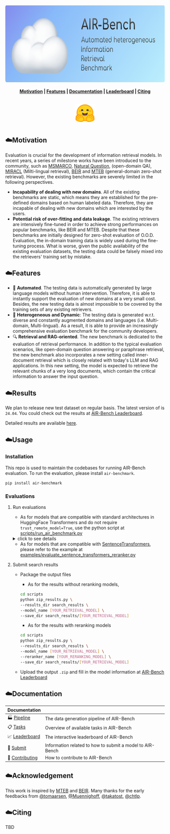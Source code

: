 <h1 align="center">
<img style="vertical-align:middle" width="741" height="242" src="https://github.com/AIR-Bench/AIR-Bench/blob/main/docs/images/banner.png" />
</h1>

<h4 align="center">
    <p>
        <a href="#%EF%B8%8Fmotivation">Motivation</a> |
        <a href="#%EF%B8%8Ffeatures">Features</a> |
        <a href="#%EF%B8%8Fdocumentation">Documentation</a> |
        <a href="https://huggingface.co/spaces/AIR-Bench/leaderboard">Leaderboard</a> |
        <a href="#%EF%B8%8Fciting">Citing</a>
    <p>
</h4>

<h3 align="center">
    <a href="https://huggingface.co/spaces/AIR-Bench/leaderboard"><img style="float: middle; padding: 10px 10px 10px 10px;" width="60" height="55" src="https://github.com/AIR-Bench/AIR-Bench/blob/main/docs/images/hf_logo.png" /></a>
</h3>

## ☁️Motivation

Evaluation is crucial for the development of information retrieval models. In recent years, a series of milestone works have been introduced to the community, such as [MSMARCO](https://microsoft.github.io/msmarco/), [Natural Question](https://ai.google.com/research/NaturalQuestions), (open-domain QA), [MIRACL](https://github.com/project-miracl/miracl) (Milti-lingual retrieval), [BEIR](https://github.com/beir-cellar/beir/) and [MTEB](https://github.com/embeddings-benchmark/mteb) (general-domain zero-shot retrieval). However, the existing benchmarks are severely limited in the following perspectives.

- **Incapability of dealing with new domains**. All of the existing benchmarks are static, which means they are established for the pre-defined domains based on human labeled data. Therefore, they are incapable of dealing with new domains which are interested by the users. 
- **Potential risk of over-fitting and data leakage**. The existing retrievers are intensively fine-tuned in order to achieve strong performances on popular benchmarks, like BEIR and MTEB. Despite that these benchmarks are initially designed for zero-shot evaluation of O.O.D. Evaluation, the in-domain training data is widely used during the fine-tuning process. What is worse, given the public availability of the existing evaluation datasets, the testing data could be falsely mixed into the retrievers' training set by mistake. 

## ☁️Features

- 🤖 **Automated**. The testing data is automatically generated by large language models without human intervention. Therefore, it is able to instantly support the evaluation of new domains at a very small cost. Besides, the new testing data is almost impossible to be covered by the training sets of any existing retrievers.
- 🔄 **Heterogeneous** **and Dynamic**: The testing data is generated w.r.t. diverse and constantly augmented domains and languages (i.e. Multi-domain, Multi-lingual). As a result, it is able to provide an increasingly comprehensive evaluation benchmark for the community developers.  
- 🔍 **Retrieval and RAG-oriented**. The new benchmark is dedicated to the evaluation of retrieval performance. In addition to the typical evaluation scenarios, like open-domain question answering or paraphrase retrieval, the new benchmark also incorporates a new setting called inner-document retrieval which is closely related with today's LLM and RAG applications. In this new setting, the model is expected to retrieve the relevant chunks of a very long documents, which contain the critical information to answer the input question. 

## ☁️Results

We plan to release new test dataset on regular basis. The latest version of is `24.04`. You could check out the results at
[AIR-Bench Leaderboard](https://huggingface.co/spaces/AIR-Bench/leaderboard).

Detailed results are available [here](https://github.com/AIR-Bench/AIR-Bench/blob/main/docs/available_evaluation_results.md).

## ☁️Usage
### Installation
This repo is used to maintain the codebases for running AIR-Bench evaluation. To run the evaluation, please install `air-benchmark`.

```bash
pip install air-benchmark
```

### Evaluations
1. Run evaluations
    - As for models that are compatible with standard architectures in HuggingFace Transformers and do not require `trust_remote_model=True`, use the python script at [scripts/run_air_benchmark.py](https://github.com/AIR-Bench/AIR-Bench/blob/main/scripts/run_air_benchmark.py)

   <details><summary>click to see details</summary>
   
    ```bash
    # Run a selected evaluation. Running all tasks will take about hours on a GPU machines.
    python run_air_benchmark.py \
    --output_dir ./search_results \
    --encoder BAAI/bge-small-en-v1.5 \
    --reranker BAAI/bge-reranker-base \
    --task_types long-doc \  # remove this line to run on all tasks
    --domains book \  # remove this line to run on all domains
    --languages en \  # remove this line to run on all languages
    --search_top_k 1000 \
    --rerank_top_k 100 \
    --max_query_length 512 \
    --max_passage_length 512 \
    --batch_size 512 \
    --pooling_method cls \
    --normalize_embeddings True \
    --use_fp16 True \  # set to False for running on CPUs
    --add_instruction False \
    --overwrite False
    ```
   
   </details>

    - As for models that are compatible with [SentenceTransformers](https://sbert.net/), please refer to the example at [examples/evaluate_sentence_transformers_reranker.py](https://github.com/AIR-Bench/AIR-Bench/blob/main/examples/evaluate_sentence_transformers_embeddings.py)

2. Submit search results
    - Package the output files
      - As for the results without reranking models,

      ```bash
      cd scripts
      python zip_results.py \
      --results_dir search_results \
      --model_name [YOUR_RETRIEVAL_MODEL] \
      --save_dir search_results/[YOUR_RETRIEVAL_MODEL]
      ```

      - As for the results with reranking models

      ```bash
      cd scripts
      python zip_results.py \
      --results_dir search_results \
      --model_name [YOUR_RETRIEVAL_MODEL] \
      --reranker_name [YOUR_RERANKING_MODEL] \
      --save_dir search_results/[YOUR_RETRIEVAL_MODEL]
      ```

    - Upload the output `.zip` and fill in the model information at [AIR-Bench Leaderboard](https://github.com/AIR-Bench/AIR-Bench)

## ☁️Documentation

| Documentation                                                |                                                           |
| ------------------------------------------------------------ | --------------------------------------------------------- |
| 🏭 [Pipeline](https://github.com/AIR-Bench/AIR-Bench/blob/main/docs/data_generation.md) | The data generation pipeline of AIR-Bench                 |
| 📋 [Tasks](https://github.com/AIR-Bench/AIR-Bench/blob/main/docs/available_tasks.md) | Overview of available tasks in AIR-Bench                  |
| 📈 [Leaderboard](https://huggingface.co/spaces/AIR-Bench/leaderboard) | The interactive leaderboard of AIR-Bench                  |
| 🚀 [Submit](https://github.com/AIR-Bench/AIR-Bench/blob/main/docs/submit_to_leaderboard.md) | Information related to how to submit a model to AIR-Bench |
| 🤝 [Contributing](https://github.com/AIR-Bench/AIR-Bench/blob/main/docs/community_contribution.md) | How to contribute to AIR-Bench                            |


## ☁️Acknowledgement
This work is inspired by [MTEB](https://github.com/embeddings-benchmark/mteb) and [BEIR](https://github.com/beir-cellar/beir/). Many thanks for the early feedbacks from [@tomaarsen](https://github.com/tomaarsen), [@Muennighoff](https://github.com/Muennighoff), [@takatost](https://github.com/takatost), [@chtlp](https://github.com/chtlp).


## ☁️Citing
TBD
